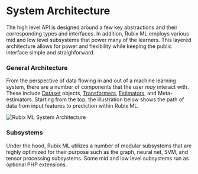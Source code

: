# System Architecture
The high level API is designed around a few key abstractions and their corresponding types and interfaces. In addition, Rubix ML employs various mid and low level subsystems that power many of the learners. This layered architecture allows for power and flexibility while keeping the public interface simple and straighforward.

### General Architecture
From the perspective of data flowing in and out of a machine learning system, there are a number of components that the user *may* interact with. These include [Dataset](./datasets/api.md) objects, [Transformers](./transformers/api.md), [Estimators](estimator.md), and Meta-estimators. Starting from the top, the illustration below shows the path of data from input features to prediction within Rubix ML.

![Rubix ML System Architecture](https://raw.githubusercontent.com/RubixML/RubixML/master/docs/img/rubix-ml-system-architecture.svg?sanitize=true)

### Subsystems
Under the hood, Rubix ML utilizes a number of modular subsystems that are highly optimized for their purpose such as the graph, neural net, SVM, and tensor processing subsystems. Some mid and low level subsystems run as optional PHP extensions.